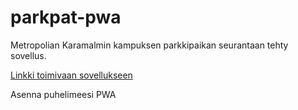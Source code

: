 # parkpat-pwa


Metropolian Karamalmin kampuksen parkkipaikan seurantaan tehty sovellus.



[Linkki toimivaan sovellukseen](https://jontun-media-serveri.northeurope.cloudapp.azure.com/ "Sample app") 

Asenna puhelimeesi PWA 
